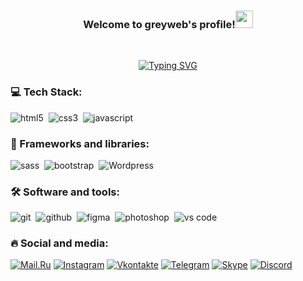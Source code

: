 <h3 align="center">Welcome to greyweb's profile!<img src="https://media.giphy.com/media/hvRJCLFzcasrR4ia7z/giphy.gif" width="28"></h3>
<br>
<p align="center">
  <a href="https://git.io/typing-svg"><img src="https://readme-typing-svg.herokuapp.com?pause=500&color=1FD366&width=500&lines=I'm+a+3D+Designer+and+Front-end+Developer..." alt="Typing SVG" /></a>
</p>

### 💻 Tech Stack:
<img alt="html5" src="https://img.shields.io/badge/html-E34F26.svg?&style=for-the-badge&logo=html5&logoColor=fff" />&nbsp;
<img alt="css3" src="https://img.shields.io/badge/css-1572B6.svg?&style=for-the-badge&logo=css3&logoColor=fff" />&nbsp;
<img alt="javascript" src="https://img.shields.io/badge/javascript-F7DF1E.svg?&style=for-the-badge&logo=javascript&logoColor=000" />&nbsp;
### 🧰 Frameworks and libraries:
<img alt="sass" src="https://img.shields.io/badge/sass-CF649A.svg?&style=for-the-badge&logo=sass&logoColor=fff" />&nbsp;
<img alt="bootstrap" src="https://img.shields.io/badge/bootstrap-7610F7.svg?&style=for-the-badge&logo=bootstrap&logoColor=fff" />&nbsp;
<img alt="Wordpress" src="https://img.shields.io/badge/Wordpress-21759B.svg?&style=for-the-badge&logo=wordpress&logoColor=fff" />&nbsp;
### 🛠 Software and tools:
<img alt="git" src="https://img.shields.io/badge/git-F05033.svg?&style=for-the-badge&logo=git&logoColor=fff" />&nbsp;
<img alt="github" src="https://img.shields.io/badge/github-161B22.svg?&style=for-the-badge&logo=github&logoColor=fff" />&nbsp;
<img alt="figma" src="https://img.shields.io/badge/Figma-8149C6.svg?&style=for-the-badge&logo=figma&logoColor=fff" />&nbsp;
<img alt="photoshop" src="https://img.shields.io/badge/photoshop-31A8FF.svg?&style=for-the-badge&logo=adobe-photoshop&logoColor=fff" />&nbsp;
<img alt="vs code" src="https://img.shields.io/badge/vs code-007ACC.svg?&style=for-the-badge&logo=visual-studio-code&logoColor=fff" />&nbsp;
### 🔥 Social and media:
[![Mail.Ru](https://img.shields.io/badge/-Mail.Ru-161B22?style=for-the-badge&logo=Mail.Ru&logoColor=FF9E00)](greyweb@mail.ru)
[![Instagram](https://img.shields.io/badge/-Instagram-161B22?style=for-the-badge&logo=instagram&logoColor=FE0F61)](https://www.instagram.com/greyweb/)
[![Vkontakte](https://img.shields.io/badge/-Vkontakte-161B22?style=for-the-badge&logo=Vk&logoColor=0071FE)](https://vk.com/greyweb)
[![Telegram](https://img.shields.io/badge/-Telegram-161B22?style=for-the-badge&logo=telegram&logoColor=27A0D9)](https://t.me/greyweb)
[![Skype](https://img.shields.io/badge/-Skype-161B22?style=for-the-badge&logo=Skype&logoColor=00A6E8)](https://join.skype.com/invite/oKu2qt27wQxA)
[![Discord](https://img.shields.io/badge/-Discord-161B22?style=for-the-badge&logo=Discord&logoColor=5662F6)](https://discord.com/users/355182920740241408/)
